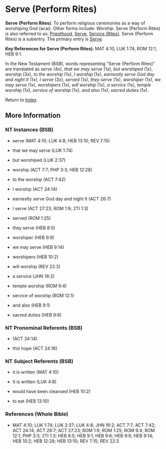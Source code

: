 # Serve (Perform Rites)
**Serve (Perform Rites)**. 
To perform religious ceremonies as a way of worshiping God (acai). 
Other forms include: 
*Worship*. 
Serve (Perform Rites) is also referred to as: 
[Priesthood](Priesthood.md), [Serve](Serve.md), [Service (Rites)](Service.2.md). 
Serve (Perform Rites) is a subentry. The primary entry is 
[Serve](Serve.md). 


**Key References for Serve (Perform Rites)**: 
MAT 4:10, LUK 1:74, ROM 12:1, HEB 9:1. 




In the New Testament (BSB), words representing “Serve (Perform Rites)” are translated as 
*serve* (4x), *that we may serve* (1x), *but worshiped* (1x), *worship* (3x), *to the worship* (1x), *I worship* (1x), *earnestly serve God day and night It* (1x), *I serve* (3x), *served* (1x), *they serve* (1x), *worshiper* (1x), *we may serve* (1x), *worshipers* (1x), *will worship* (1x), *a service* (1x), *temple worship* (1x), *service of worship* (1x), *and also* (1x), *sacred duties* (1x). 


Return to [Index](00-Index.md)

## More Information

### NT Instances (BSB)

* serve (MAT 4:10; LUK 4:8; HEB 13:10; REV 7:15)

* that we may serve (LUK 1:74)

* but worshiped (LUK 2:37)

* worship (ACT 7:7; PHP 3:3; HEB 12:28)

* to the worship (ACT 7:42)

* I worship (ACT 24:14)

* earnestly serve God day and night It (ACT 26:7)

* I serve (ACT 27:23; ROM 1:9; 2TI 1:3)

* served (ROM 1:25)

* they serve (HEB 8:5)

* worshiper (HEB 9:9)

* we may serve (HEB 9:14)

* worshipers (HEB 10:2)

* will worship (REV 22:3)

* a service (JHN 16:2)

* temple worship (ROM 9:4)

* service of worship (ROM 12:1)

* and also (HEB 9:1)

* sacred duties (HEB 9:6)



### NT Pronominal Referents (BSB)

*  (ACT 24:14)

* this hope (ACT 24:16)



### NT Subject Referents (BSB)

* it is written (MAT 4:10)

* It is written (LUK 4:8)

* would have been cleansed (HEB 10:2)

* to eat (HEB 13:10)



### References (Whole Bible)

* MAT 4:10; LUK 1:74; LUK 2:37; LUK 4:8; JHN 16:2; ACT 7:7; ACT 7:42; ACT 24:14; ACT 26:7; ACT 27:23; ROM 1:9; ROM 1:25; ROM 9:4; ROM 12:1; PHP 3:3; 2TI 1:3; HEB 8:5; HEB 9:1; HEB 9:6; HEB 9:9; HEB 9:14; HEB 10:2; HEB 12:28; HEB 13:10; REV 7:15; REV 22:3



